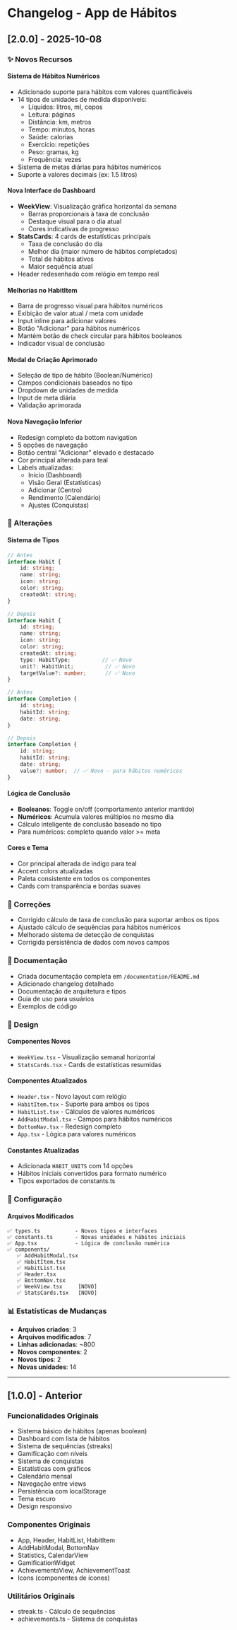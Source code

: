 # Changelog - App de Hábitos

## [2.0.0] - 2025-10-08

### ✨ Novos Recursos

#### Sistema de Hábitos Numéricos
- Adicionado suporte para hábitos com valores quantificáveis
- 14 tipos de unidades de medida disponíveis:
  - Líquidos: litros, ml, copos
  - Leitura: páginas
  - Distância: km, metros
  - Tempo: minutos, horas
  - Saúde: calorias
  - Exercício: repetições
  - Peso: gramas, kg
  - Frequência: vezes
- Sistema de metas diárias para hábitos numéricos
- Suporte a valores decimais (ex: 1.5 litros)

#### Nova Interface do Dashboard
- **WeekView**: Visualização gráfica horizontal da semana
  - Barras proporcionais à taxa de conclusão
  - Destaque visual para o dia atual
  - Cores indicativas de progresso
- **StatsCards**: 4 cards de estatísticas principais
  - Taxa de conclusão do dia
  - Melhor dia (maior número de hábitos completados)
  - Total de hábitos ativos
  - Maior sequência atual
- Header redesenhado com relógio em tempo real

#### Melhorias no HabitItem
- Barra de progresso visual para hábitos numéricos
- Exibição de valor atual / meta com unidade
- Input inline para adicionar valores
- Botão "Adicionar" para hábitos numéricos
- Mantém botão de check circular para hábitos booleanos
- Indicador visual de conclusão

#### Modal de Criação Aprimorado
- Seleção de tipo de hábito (Boolean/Numérico)
- Campos condicionais baseados no tipo
- Dropdown de unidades de medida
- Input de meta diária
- Validação aprimorada

#### Nova Navegação Inferior
- Redesign completo da bottom navigation
- 5 opções de navegação
- Botão central "Adicionar" elevado e destacado
- Cor principal alterada para teal
- Labels atualizadas:
  - Início (Dashboard)
  - Visão Geral (Estatísticas)
  - Adicionar (Centro)
  - Rendimento (Calendário)
  - Ajustes (Conquistas)

### 🔄 Alterações

#### Sistema de Tipos
```typescript
// Antes
interface Habit {
    id: string;
    name: string;
    icon: string;
    color: string;
    createdAt: string;
}

// Depois
interface Habit {
    id: string;
    name: string;
    icon: string;
    color: string;
    createdAt: string;
    type: HabitType;          // ✅ Novo
    unit?: HabitUnit;          // ✅ Novo
    targetValue?: number;      // ✅ Novo
}
```

```typescript
// Antes
interface Completion {
    id: string;
    habitId: string;
    date: string;
}

// Depois
interface Completion {
    id: string;
    habitId: string;
    date: string;
    value?: number;  // ✅ Novo - para hábitos numéricos
}
```

#### Lógica de Conclusão
- **Booleanos**: Toggle on/off (comportamento anterior mantido)
- **Numéricos**: Acumula valores múltiplos no mesmo dia
- Cálculo inteligente de conclusão baseado no tipo
- Para numéricos: completo quando valor >= meta

#### Cores e Tema
- Cor principal alterada de indigo para teal
- Accent colors atualizadas
- Paleta consistente em todos os componentes
- Cards com transparência e bordas suaves

### 🐛 Correções

- Corrigido cálculo de taxa de conclusão para suportar ambos os tipos
- Ajustado cálculo de sequências para hábitos numéricos
- Melhorado sistema de detecção de conquistas
- Corrigida persistência de dados com novos campos

### 📝 Documentação

- Criada documentação completa em `/documentation/README.md`
- Adicionado changelog detalhado
- Documentação de arquitetura e tipos
- Guia de uso para usuários
- Exemplos de código

### 🎨 Design

#### Componentes Novos
- `WeekView.tsx` - Visualização semanal horizontal
- `StatsCards.tsx` - Cards de estatísticas resumidas

#### Componentes Atualizados
- `Header.tsx` - Novo layout com relógio
- `HabitItem.tsx` - Suporte para ambos os tipos
- `HabitList.tsx` - Cálculos de valores numéricos
- `AddHabitModal.tsx` - Campos para hábitos numéricos
- `BottomNav.tsx` - Redesign completo
- `App.tsx` - Lógica para valores numéricos

#### Constantes Atualizadas
- Adicionada `HABIT_UNITS` com 14 opções
- Hábitos iniciais convertidos para formato numérico
- Tipos exportados de constants.ts

### 🔧 Configuração

#### Arquivos Modificados
```
✅ types.ts           - Novos tipos e interfaces
✅ constants.ts       - Novas unidades e hábitos iniciais
✅ App.tsx            - Lógica de conclusão numérica
✅ components/
   ✅ AddHabitModal.tsx
   ✅ HabitItem.tsx
   ✅ HabitList.tsx
   ✅ Header.tsx
   ✅ BottomNav.tsx
   ✅ WeekView.tsx     [NOVO]
   ✅ StatsCards.tsx   [NOVO]
```

### 📊 Estatísticas de Mudanças

- **Arquivos criados**: 3
- **Arquivos modificados**: 7
- **Linhas adicionadas**: ~800
- **Novos componentes**: 2
- **Novos tipos**: 2
- **Novas unidades**: 14

---

## [1.0.0] - Anterior

### Funcionalidades Originais
- Sistema básico de hábitos (apenas boolean)
- Dashboard com lista de hábitos
- Sistema de sequências (streaks)
- Gamificação com níveis
- Sistema de conquistas
- Estatísticas com gráficos
- Calendário mensal
- Navegação entre views
- Persistência com localStorage
- Tema escuro
- Design responsivo

### Componentes Originais
- App, Header, HabitList, HabitItem
- AddHabitModal, BottomNav
- Statistics, CalendarView
- GamificationWidget
- AchievementsView, AchievementToast
- Icons (componentes de ícones)

### Utilitários Originais
- streak.ts - Cálculo de sequências
- achievements.ts - Sistema de conquistas

